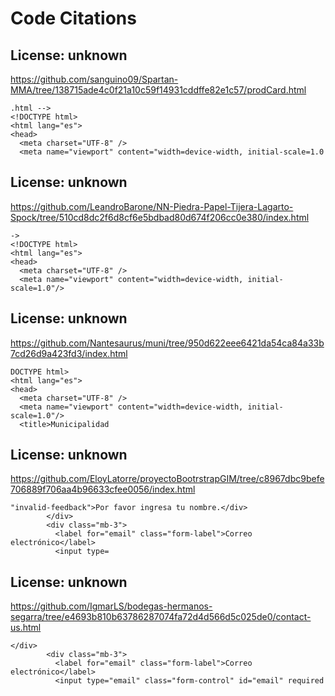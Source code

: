 # Code Citations

## License: unknown
https://github.com/sanguino09/Spartan-MMA/tree/138715ade4c0f21a10c59f14931cddffe82e1c57/prodCard.html

```
.html -->
<!DOCTYPE html>
<html lang="es">
<head>
  <meta charset="UTF-8" />
  <meta name="viewport" content="width=device-width, initial-scale=1.0
```


## License: unknown
https://github.com/LeandroBarone/NN-Piedra-Papel-Tijera-Lagarto-Spock/tree/510cd8dc2f6d8cf6e5bdbad80d674f206cc0e380/index.html

```
->
<!DOCTYPE html>
<html lang="es">
<head>
  <meta charset="UTF-8" />
  <meta name="viewport" content="width=device-width, initial-scale=1.0"/>
```


## License: unknown
https://github.com/Nantesaurus/muni/tree/950d622eee6421da54ca84a33b7cd26d9a423fd3/index.html

```
DOCTYPE html>
<html lang="es">
<head>
  <meta charset="UTF-8" />
  <meta name="viewport" content="width=device-width, initial-scale=1.0"/>
  <title>Municipalidad
```


## License: unknown
https://github.com/EloyLatorre/proyectoBootrstrapGIM/tree/c8967dbc9befe706889f706aa4b96633cfee0056/index.html

```
"invalid-feedback">Por favor ingresa tu nombre.</div>
        </div>
        <div class="mb-3">
          <label for="email" class="form-label">Correo electrónico</label>
          <input type=
```


## License: unknown
https://github.com/IgmarLS/bodegas-hermanos-segarra/tree/e4693b810b63786287074fa72d4d566d5c025de0/contact-us.html

```
</div>
        <div class="mb-3">
          <label for="email" class="form-label">Correo electrónico</label>
          <input type="email" class="form-control" id="email" required
```


